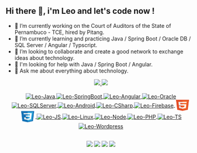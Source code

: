 ## Hi there 👋, i'm Leo and let's code now !

- 🔭 I’m currently working on the Court of Auditors of the State of Pernambuco - TCE, hired by Pitang.
- 🌱 I’m currently learning and practicing Java / Spring Boot / Oracle DB / SQL Server / Angular / Typscript.
- 👯 I’m looking to collaborate and create a good network to exchange ideas about technology.
- 🤔 I'm looking for help with Java / Spring Boot / Angular.
- 💬 Ask me about everything about technology.

<div align="center">
  <a href="https://github.com/leeomarques">
  <img height="180em" src="https://github-readme-stats.vercel.app/api?username=leeomarques&show_icons=true&theme=dark&include_all_commits=true&count_private=true"/>
  <img height="180em" src="https://github-readme-stats.vercel.app/api/top-langs/?username=leeomarques&layout=compact&langs_count=7&theme=dark"/>
</div>
<div align="center" style="display: inline_block"><br>
  <img align="center" alt="Leo-Java" height="30" width="40" src="https://cdn.jsdelivr.net/gh/devicons/devicon/icons/java/java-original-wordmark.svg">
  <img align="center" alt="Leo-SpringBoot" height="30" width="40" src="https://cdn.jsdelivr.net/gh/devicons/devicon/icons/spring/spring-original.svg">        
  <img align="center" alt="Leo-Angular" height="30" width="40" src="https://cdn.jsdelivr.net/gh/devicons/devicon/icons/angularjs/angularjs-original.svg">
  <img align="center" alt="Leo-Oracle" height="30" width="40" src="https://cdn.jsdelivr.net/gh/devicons/devicon/icons/oracle/oracle-original.svg" >
  <img align="center" alt="Leo-SQLServer" height="30" width="40" src="https://cdn.jsdelivr.net/gh/devicons/devicon/icons/microsoftsqlserver/microsoftsqlserver-plain-wordmark.svg" >
  <img align="center" alt="Leo-Android" height="30" width="40" src="https://cdn.jsdelivr.net/gh/devicons/devicon/icons/android/android-original-wordmark.svg" >
  <img align="center" alt="Leo-CSharp" height="30" width="40" src="https://cdn.jsdelivr.net/gh/devicons/devicon/icons/csharp/csharp-original.svg" >
  <img align="center" alt="Leo-Firebase" height="30" width="40" src="https://cdn.jsdelivr.net/gh/devicons/devicon/icons/firebase/firebase-plain-wordmark.svg" >
  <img align="center" alt="Leo-HTML" height="30" width="40" src="https://raw.githubusercontent.com/devicons/devicon/master/icons/html5/html5-original.svg">
  <img align="center" alt="Leo-CSS" height="30" width="40" src="https://raw.githubusercontent.com/devicons/devicon/master/icons/css3/css3-original.svg">
  <img align="center" alt="Leo-JS" height="30" width="40" src="https://cdn.jsdelivr.net/gh/devicons/devicon/icons/javascript/javascript-plain.svg" >
  <img align="center" alt="Leo-Linux" height="30" width="40" src="https://cdn.jsdelivr.net/gh/devicons/devicon/icons/linux/linux-original.svg" >
  <img align="center" alt="Leo-Node" height="30" width="40" src="https://cdn.jsdelivr.net/gh/devicons/devicon/icons/nodejs/nodejs-original-wordmark.svg" >
  <img align="center" alt="Leo-PHP" height="30" width="40" src="https://cdn.jsdelivr.net/gh/devicons/devicon/icons/php/php-original.svg" >
  <img align="center" alt="Leo-TS" height="30" width="40" src="https://cdn.jsdelivr.net/gh/devicons/devicon/icons/typescript/typescript-original.svg" >
  <img align="center" alt="Leo-Wordpress" height="30" width="40" src="https://cdn.jsdelivr.net/gh/devicons/devicon/icons/wordpress/wordpress-original.svg" >
</div>
  
  ##
 
<div align="center"> 
   <a href="https://www.linkedin.com/in/leonardo-m-7927b86b" target="_blank"><img src="https://img.shields.io/badge/-LinkedIn-%230077B5?style=for-the-badge&logo=linkedin&logoColor=white" target="_blank"></a> 
 	<a href="https://www.twitch.tv/djleosh" target="_blank"><img src="https://img.shields.io/badge/Twitch-9146FF?style=for-the-badge&logo=twitch&logoColor=white" target="_blank"></a>
 <a href="https://discord.gg/DpcpXnAB" target="_blank"><img src="https://img.shields.io/badge/Discord-7289DA?style=for-the-badge&logo=discord&logoColor=white" target="_blank"></a> 
  <a href = "mailto:leonardogm16@gmail.com"><img src="https://img.shields.io/badge/-Gmail-%23333?style=for-the-badge&logo=gmail&logoColor=white" target="_blank"></a>
</div>

